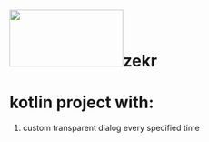 # <img src="https://play-lh.googleusercontent.com/YjSHfLHthEa826vjB2Rwi-hDZcE44KGR_Dkj6ch-IPoB6CQaPWqWZ9HCepIcr8ehgTc=w600-h300-pc0xffffff-pd" width=200 height=100/>zekr

# kotlin project with:

1. custom transparent dialog every specified time
